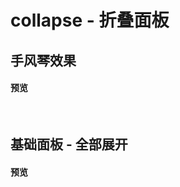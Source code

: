 # collapse - 折叠面板
## 手风琴效果
#### 预览
<br>
<ClientOnly>
    <collapse-demos-1/>
</ClientOnly>

## 基础面板 - 全部展开
#### 预览
<br>
<ClientOnly>
    <collapse-demos-2/>
</ClientOnly>